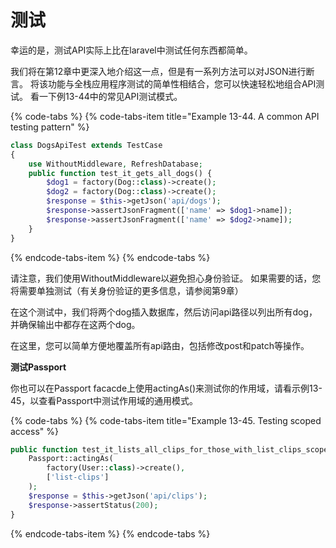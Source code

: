 # 测试

幸运的是，测试API实际上比在laravel中测试任何东西都简单。

我们将在第12章中更深入地介绍这一点，但是有一系列方法可以对JSON进行断言。 将该功能与全栈应用程序测试的简单性相结合，您可以快速轻松地组合API测试。 看一下例13-44中的常见API测试模式。

{% code-tabs %}
{% code-tabs-item title="Example 13-44. A common API testing pattern" %}
```php
class DogsApiTest extends TestCase
{
    use WithoutMiddleware, RefreshDatabase;
    public function test_it_gets_all_dogs() {
        $dog1 = factory(Dog::class)->create();
        $dog2 = factory(Dog::class)->create();
        $response = $this->getJson('api/dogs');
        $response->assertJsonFragment(['name' => $dog1->name]);
        $response->assertJsonFragment(['name' => $dog2->name]);
    }
}
```
{% endcode-tabs-item %}
{% endcode-tabs %}

请注意，我们使用WithoutMiddleware以避免担心身份验证。 如果需要的话，您将需要单独测试（有关身份验证的更多信息，请参阅第9章）

在这个测试中，我们将两个dog插入数据库，然后访问api路径以列出所有dog，并确保输出中都存在这两个dog。

在这里，您可以简单方便地覆盖所有api路由，包括修改post和patch等操作。

**测试Passport**

你也可以在Passport facacde上使用actingAs\(\)来测试你的作用域，请看示例13-45，以查看Passport中测试作用域的通用模式。

{% code-tabs %}
{% code-tabs-item title="Example 13-45. Testing scoped access" %}
```php
public function test_it_lists_all_clips_for_those_with_list_clips_scope() {
    Passport::actingAs(
        factory(User::class)->create(),
        ['list-clips']
    );
    $response = $this->getJson('api/clips');
    $response->assertStatus(200);
}
```
{% endcode-tabs-item %}
{% endcode-tabs %}

